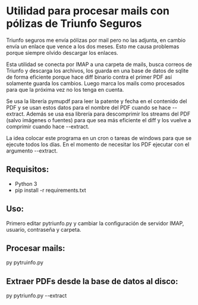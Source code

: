 Utilidad para procesar mails con pólizas de Triunfo Seguros
===========================================================

Triunfo seguros me envía pólizas por mail pero no las adjunta, en cambio envía un enlace que vence a los dos meses. Esto me causa problemas porque siempre olvido descargar los enlaces.

Esta utilidad se conecta por IMAP a una carpeta de mails, busca correos de Triunfo y descarga los archivos, los guarda en una base de datos de sqlite de forma eficiente porque hace diff binario contra el primer PDF así solamente guarda los cambios. Luego marca los mails como procesados para que la próxima vez no los tenga en cuenta. 

Se usa la librería pymupdf para leer la patente y fecha en el contenido del PDF y se usan estos datos para el nombre del PDF cuando se hace --extract. Además se usa esa librería para descomprimir los streams del PDF (salvo imágenes o fuentes) para que sea más eficiente el diff y los vuelve a comprimir cuando hace --extract.

La idea colocar este programa en un cron o tareas de windows para que se ejecute todos los días. En el momento de necesitar los PDF ejecutar con el argumento --extract. 

Requisitos:
-----------
* Python 3
* pip install -r requirements.txt

Uso:
----
Primero editar pytriunfo.py y cambiar la configuración de servidor IMAP, usuario, contraseña y carpeta.

Procesar mails:
---------------
py pytruinfo.py

Extraer PDFs desde la base de datos al disco:
---------------------------------------------
py pytriunfo.py --extract
